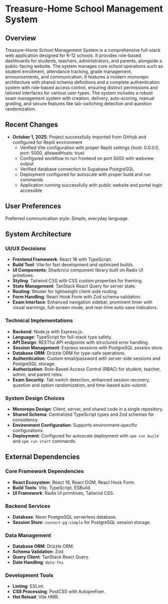 # Treasure-Home School Management System

## Overview
Treasure-Home School Management System is a comprehensive full-stack web application designed for K-12 schools. It provides role-based dashboards for students, teachers, administrators, and parents, alongside a public-facing website. The system manages core school operations such as student enrollment, attendance tracking, grade management, announcements, and communication. It features a modern monorepo architecture with shared schema definitions and a complete authentication system with role-based access control, ensuring distinct permissions and tailored interfaces for various user types. The system includes a robust exam management system with creation, delivery, auto-scoring, manual grading, and secure features like tab-switching detection and question randomization.

## Recent Changes
- **October 1, 2025**: Project successfully imported from GitHub and configured for Replit environment
  - Verified Vite configuration with proper Replit settings (host: 0.0.0.0, port: 5000, allowedHosts: true)
  - Configured workflow to run frontend on port 5000 with webview output
  - Verified database connection to Supabase PostgreSQL
  - Deployment configured for autoscale with proper build and run commands
  - Application running successfully with public website and portal login accessible

## User Preferences
Preferred communication style: Simple, everyday language.

## System Architecture

### UI/UX Decisions
- **Frontend Framework**: React 18 with TypeScript.
- **Build Tool**: Vite for fast development and optimized builds.
- **UI Components**: Shadcn/ui component library built on Radix UI primitives.
- **Styling**: Tailwind CSS with CSS custom properties for theming.
- **State Management**: TanStack React Query for server state.
- **Routing**: Wouter for lightweight client-side routing.
- **Form Handling**: React Hook Form with Zod schema validation.
- **Exam Interface**: Enhanced navigation sidebar, prominent timer with visual warnings, full-screen mode, and real-time auto-save indicators.

### Technical Implementations
- **Backend**: Node.js with Express.js.
- **Language**: TypeScript for full-stack type safety.
- **API Design**: RESTful API endpoints with structured error handling.
- **Session Management**: Express sessions with PostgreSQL session store.
- **Database ORM**: Drizzle ORM for type-safe operations.
- **Authentication**: Custom email/password with server-side sessions and PostgreSQL storage.
- **Authorization**: Role-Based Access Control (RBAC) for student, teacher, admin, and parent roles.
- **Exam Security**: Tab switch detection, enhanced session recovery, question and option randomization, and time-based auto-submit.

### System Design Choices
- **Monorepo Design**: Client, server, and shared code in a single repository.
- **Shared Schema**: Centralized TypeScript types and Zod schemas for consistency.
- **Environment Configuration**: Supports environment-specific configurations.
- **Deployment**: Configured for autoscale deployment with `npm run build` and `npm run start` commands.

## External Dependencies

### Core Framework Dependencies
- **React Ecosystem**: React 18, React DOM, React Hook Form.
- **Build Tools**: Vite, TypeScript, ESBuild.
- **UI Framework**: Radix UI primitives, Tailwind CSS.

### Backend Services
- **Database**: Neon PostgreSQL serverless database.
- **Session Store**: `connect-pg-simple` for PostgreSQL session storage.

### Data Management
- **Database ORM**: Drizzle ORM.
- **Schema Validation**: Zod.
- **Query Client**: TanStack React Query.
- **Date Handling**: `date-fns`.

### Development Tools
- **Linting**: ESLint.
- **CSS Processing**: PostCSS with Autoprefixer.
- **Hot Reload**: Vite HMR.